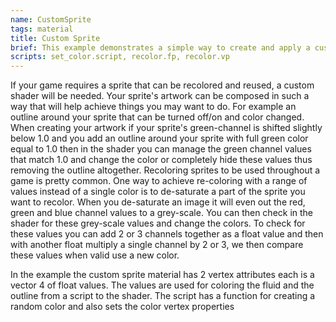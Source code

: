 ```yaml
---
name: CustomSprite
tags: material
title: Custom Sprite
brief: This example demonstrates a simple way to create and apply a custom sprite shader for changing colors and customizing an outline.
scripts: set_color.script, recolor.fp, recolor.vp
---
```


If your game requires a sprite that can be recolored and reused, a custom shader will be needed. Your sprite's artwork can be composed in such a way that will help achieve things you may want to do. For example an outline around your sprite that can be turned off/on and color changed. When creating your artwork if your sprite's green-channel is shifted slightly below 1.0 and you add an outline around your sprite with full green color equal to 1.0 then in the shader you can manage the green channel values that match 1.0 and change the color or completely hide these values thus removing the outline altogether. Recoloring sprites to be used throughout a game is pretty common. One way to achieve re-coloring with a range of values instead of a single color is to de-saturate a part of the sprite you want to recolor. When you de-saturate an image it will even out the red, green and blue channel values to a grey-scale. You can then check in the shader for these grey-scale values and change the colors. To check for these values you can add 2 or 3 channels together as a float value and then with another float multiply a single channel by 2 or 3, we then compare these values when valid use a new color.

In the example the custom sprite material has 2 vertex attributes each is a vector 4 of float values. The values are used for coloring the fluid and the outline from a script to the shader. The script has a function for creating a random color and also sets the color vertex properties